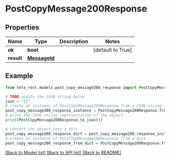 # PostCopyMessage200Response


## Properties

Name | Type | Description | Notes
------------ | ------------- | ------------- | -------------
**ok** | **bool** |  | [default to True]
**result** | [**MessageId**](MessageId.md) |  | 

## Example

```python
from tele_rest.models.post_copy_message200_response import PostCopyMessage200Response

# TODO update the JSON string below
json = "{}"
# create an instance of PostCopyMessage200Response from a JSON string
post_copy_message200_response_instance = PostCopyMessage200Response.from_json(json)
# print the JSON string representation of the object
print(PostCopyMessage200Response.to_json())

# convert the object into a dict
post_copy_message200_response_dict = post_copy_message200_response_instance.to_dict()
# create an instance of PostCopyMessage200Response from a dict
post_copy_message200_response_from_dict = PostCopyMessage200Response.from_dict(post_copy_message200_response_dict)
```
[[Back to Model list]](../README.md#documentation-for-models) [[Back to API list]](../README.md#documentation-for-api-endpoints) [[Back to README]](../README.md)


